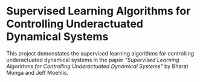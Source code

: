 # Supervised Learning Algorithms for Controlling Underactuated Dynamical Systems
This project demonstates the supervised learning algorithms for controlling underactuated dynamical systems in the paper
*"Supervised Learning Algorithms for Controlling Underactuated Dynamical Systems"*
by Bharat Monga and Jeff Moehlis.
